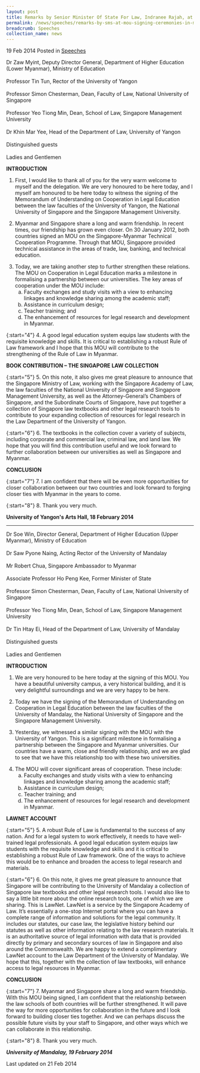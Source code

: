 ```yaml
---
layout: post
title: Remarks by Senior Minister Of State For Law, Indranee Rajah, at MOU signing ceremonies in Myanmar universities
permalink: /news/speeches/remarks-by-sms-at-mou-signing-ceremonies-in-myanmar-universities
breadcrumb: Speeches
collection_name: news
---
```


19 Feb 2014 Posted in [Speeches](/news/speeches)

Dr Zaw Myint, Deputy Director General, Department of Higher Education (Lower Myanmar), Ministry of Education
<br>  
Professor Tin Tun, Rector of the University of Yangon
<br>  
Professor Simon Chesterman, Dean, Faculty of Law, National University of Singapore
<br>  
Professor Yeo Tiong Min, Dean, School of Law, Singapore Management University
<br>  
Dr Khin Mar Yee, Head of the Department of Law, University of Yangon
<br>  
Distinguished guests
<br>  
Ladies and Gentlemen
<br>  

**INTRODUCTION**


1. First, I would like to thank all of you for the very warm welcome to myself and the delegation. We are very honoured to be here today, and I myself am honoured to be here today to witness the signing of the Memorandum of Understanding on Cooperation in Legal Education between the law faculties of the University of Yangon, the National University of Singapore and the Singapore Management University.


2. Myanmar and Singapore share a long and warm friendship. In recent times, our friendship has grown even closer. On 30 January 2012, both countries signed an MOU on the Singapore-Myanmar Technical Cooperation Programme. Through that MOU, Singapore provided technical assistance in the areas of trade, law, banking, and technical education.

<ol start="3">
<li>Today, we are taking another step to further strengthen these relations.  The MOU on Cooperation in Legal Education marks a milestone in formalising a partnership between our universities. The key areas of cooperation under the MOU include:

<ol style="list-style-type: lower-alpha">
<li>Faculty exchanges and study visits with a view to enhancing linkages and knowledge sharing among the academic staff;</li>
<li>Assistance in curriculum design; </li>
<li>Teacher training; and </li>
<li>The enhancement of resources for legal research and development in Myanmar. </li> 
</ol>

</li>
</ol>

{:start="4"}
4. A good legal education system equips law students with the requisite knowledge and skills.  It is critical to establishing a robust Rule of Law framework and I hope that this MOU will contribute to the strengthening of the Rule of Law in Myanmar.


**BOOK CONTRIBUTION – THE SINGAPORE LAW COLLECTION**

{:start="5"}
5. On this note, it also gives me great pleasure to announce that the Singapore Ministry of Law, working with the Singapore Academy of Law, the law faculties of the National University of Singapore and Singapore Management University, as well as the Attorney-General’s Chambers of Singapore, and the Subordinate Courts of Singapore, have put together a collection of Singapore law textbooks and other legal research tools to contribute to your expanding collection of resources for legal research in the Law Department of the University of Yangon. 

{:start="6"}
6. The textbooks in the collection cover a variety of subjects, including corporate and commercial law, criminal law, and land law. We hope that you will find this contribution useful and we look forward to further collaboration between our universities as well as Singapore and Myanmar.

**CONCLUSION**

{:start="7"}
7. I am confident that there will be even more opportunities for closer collaboration between our two countries and look forward to forging closer ties with Myanmar in the years to come. 

{:start="8"}
8. Thank you very much.

**University of Yangon's Arts Hall, 18 February 2014**

---

Dr Soe Win, Director General, Department of Higher Education (Upper Myanmar), Ministry of Education
<br>  
Dr Saw Pyone Naing, Acting Rector of the University of Mandalay
<br>  
Mr Robert Chua, Singapore Ambassador to Myanmar
<br>  
Associate Professor Ho Peng Kee, Former Minister of State
<br>  
Professor Simon Chesterman, Dean, Faculty of Law, National University of Singapore
<br>  
Professor Yeo Tiong Min, Dean, School of Law, Singapore Management University
<br>  
Dr Tin Htay Ei, Head of the Department of Law, University of Mandalay
<br>  
Distinguished guests
<br>  
Ladies and Gentlemen
<br>  

**INTRODUCTION**

1. We are very honoured to be here today at the signing of this MOU. You have a beautiful university campus, a very historical building, and it is very delightful surroundings and we are very happy to be here.


2. Today we have the signing of the Memorandum of Understanding on Cooperation in Legal Education between the law faculties of the University of Mandalay, the National University of Singapore and the Singapore Management University. 


3. Yesterday, we witnessed a similar signing with the MOU with the University of Yangon. This is a significant milestone in formalising a partnership between the Singapore and Myanmar universities. Our countries have a warm, close and friendly relationship, and we are glad to see that we have this relationship too with these two universities.


<ol start="4">
<li>The MOU will cover significant areas of cooperation. These include:

<ol style="list-style-type: lower-alpha">
<li>Faculty exchanges and study visits with a view to enhancing linkages and knowledge sharing among the academic staff;</li>
<li>Assistance in curriculum design; </li>
<li>Teacher training; and </li>
<li>The enhancement of resources for legal research and development in Myanmar. </li> 
</ol>

</li>
</ol>

**LAWNET ACCOUNT**

{:start="5"}
5. A robust Rule of Law is fundamental to the success of any nation.  And for a legal system to work effectively, it needs to have well-trained legal professionals. A good legal education system equips law students with the requisite knowledge and skills and it is critical to establishing a robust Rule of Law framework. One of the ways to achieve this would be to enhance and broaden the access to legal research and materials.

{:start="6"}
6. On this note, it gives me great pleasure to announce that Singapore will be contributing to the University of Mandalay a collection of Singapore law textbooks and other legal research tools. I would also like to say a little bit more about the online research tools, one of which we are sharing. This is LawNet. LawNet is a service by the Singapore Academy of Law. It’s essentially a one-stop Internet portal where you can have a complete range of information and solutions for the legal community. It includes our statutes, our case law, the legislative history behind our statutes as well as other information relating to the law research materials.  It is an authoritative source of legal information with data that is provided directly by primary and secondary sources of law in Singapore and also around the Commonwealth. We are happy to extend a complimentary LawNet account to the Law Department of the University of Mandalay.  We hope that this, together with the collection of law textbooks, will enhance access to legal resources in Myanmar.

**CONCLUSION**

{:start="7"}
7. Myanmar and Singapore share a long and warm friendship.  With this MOU being signed, I am confident that the relationship between the law schools of both countries will be further strengthened. It will pave the way for more opportunities for collaboration in the future and I look forward to building closer ties together. And we can perhaps discuss the possible future visits by your staff to Singapore, and other ways which we can collaborate in this relationship.

{:start="8"}
8. Thank you very much.   

***University of Mandalay, 19 February 2014***

<p class="right-side-updated">Last updated on 21 Feb 2014</p>
